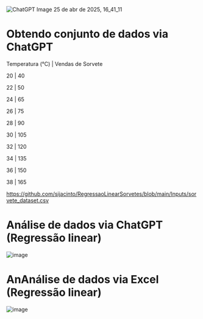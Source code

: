 
![ChatGPT Image 25 de abr  de 2025, 16_41_11](https://github.com/user-attachments/assets/135b737e-3c93-4068-a61f-8e1177d213ba)

# Obtendo conjunto de dados via ChatGPT
Temperatura (°C) | Vendas de Sorvete

20 | 40

22 | 50

24 | 65

26 | 75

28 | 90

30 | 105

32 | 120

34 | 135

36 | 150

38 | 165

https://github.com/sijacinto/RegressaoLinearSorvetes/blob/main/Inputs/sorvete_dataset.csv

# Análise de dados via ChatGPT (Regressão linear)
![image](https://github.com/user-attachments/assets/7b16c22c-d0fe-4ca8-99af-405eb5445f83)

# AnAnálise de dados via Excel (Regressão linear)
![image](https://github.com/user-attachments/assets/d7025efa-f82d-4a98-90cf-a7059044a991)



